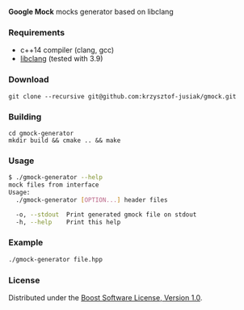 **Google Mock** mocks generator based on libclang

### Requirements
 + c++14 compiler (clang, gcc)
 + [libclang](http://clang.llvm.org) (tested with 3.9)

### Download
```
git clone --recursive git@github.com:krzysztof-jusiak/gmock.git
```

### Building
```
cd gmock-generator
mkdir build && cmake .. && make
```

### Usage

```sh
$ ./gmock-generator --help
mock files from interface
Usage:
  ./gmock-generator [OPTION...] header files

  -o, --stdout  Print generated gmock file on stdout
  -h, --help    Print this help

```


### Example
```sh
./gmock-generator file.hpp
```

### License
Distributed under the [Boost Software License, Version 1.0](http://www.boost.org/LICENSE_1_0.txt).

